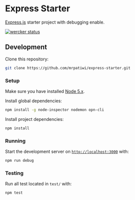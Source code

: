 # Express Starter

[Express.js](http://expressjs.com/) starter project with debugging enable.

[![wercker status](https://app.wercker.com/status/e19712109472ff03b1d2da2b6409c2af/s "wercker status")](https://app.wercker.com/project/bykey/e19712109472ff03b1d2da2b6409c2af)

## Development

Clone this repository:

```sh
git clone https://github.com/mrpatiwi/express-starter.git
```

### Setup

Make sure you have installed [Node 5.x](https://nodejs.org/en/).

Install global dependencies:

```sh
npm install -g node-inspector nodemon opn-cli
```

Install project dependencies:

```sh
npm install
```

### Running

Start the development server on [`http://localhost:3000`](http://localhost:3000/) with:

```sh
npm run debug
```

### Testing

Run all test located in `test/` with:

```sh
npm test
```
